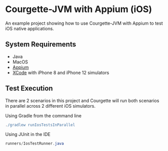 # Courgette-JVM with Appium (iOS)

An example project showing how to use Courgette-JVM with Appium to test iOS native applications.

## System Requirements

* Java
* MacOS
* [Appium](https://appium.io/docs/en/about-appium/getting-started/?lang=en)
* [XCode](https://developer.apple.com/xcode/) with iPhone 8 and iPhone 12 simulators

## Test Execution

There are 2 scenarios in this project and Courgette will run both scenarios in parallel across 2 different iOS simulators.

Using Gradle from the command line

````gradle
./gradlew runIosTestsInParallel
````

Using JUnit in the IDE
````java
runners/IosTestRunner.java
````
